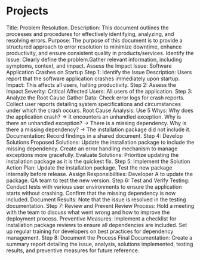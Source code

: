 # Projects
 Title:
    Problem Resolution.
Description:
    This document outlines the processes and procedures for effectively identifying, analyzing, and resolving errors.
Purpose:
     The purpose of this document is to provide a structured approach to error resolution to minimize downtime, enhance productivity, and ensure consistent quality in products/services.
Identify the Issue:
     Clearly define the problem.Gather relevant information, including symptoms, context, and impact. Assess the Impact
Issue: Software Application Crashes on Startup
   Step 1: Identify the Issue
        Description: Users report that the software application crashes immediately upon startup.
        Impact: This affects all users, halting productivity.
   Step 2: Assess the Impact
        Severity: Critical
        Affected Users: All users of the application.
   Step 3: Analyze the Root Cause
        Gather Data:
          Check error logs for crash reports.
          Collect user reports detailing system specifications and circumstances under which the crash occurs.
        Root Cause Analysis:
           Use 5 Whys:
               Why does the application crash? → It encounters an unhandled exception.
               Why is there an unhandled exception? → There is a missing dependency.
               Why is there a missing dependency? → The installation package did not include it.
               Documentation: Record findings in a shared document.
  Step 4: Develop Solutions
        Proposed Solutions:
           Update the installation package to include the missing dependency.
           Create an error handling mechanism to manage exceptions more gracefully.
           Evaluate Solutions:
                Prioritize updating the installation package as it is the quickest fix.
 Step 5: Implement the Solution
       Action Plan:
          Update the installation package.
          Test the new package internally before release.
          Assign Responsibilities:
          Developer A to update the package.
           QA team to test the new version.
 Step 6: Test and Verify
     Testing:
        Conduct tests with various user environments to ensure the application starts without crashing.
        Confirm that the missing dependency is now included.
        Document Results: Note that the issue is resolved in the testing documentation.
  Step 7: Review and Prevent
         Review Process:
            Hold a meeting with the team to discuss what went wrong and how to improve the deployment process.
            Preventive Measures:
            Implement a checklist for installation package reviews to ensure all dependencies are included.
            Set up regular training for developers on best practices for dependency management.
  Step 8: Document the Process
          Final Documentation:
          Create a summary report detailing the issue, analysis, solutions implemented, testing results, and preventive measures for 
          future reference.
